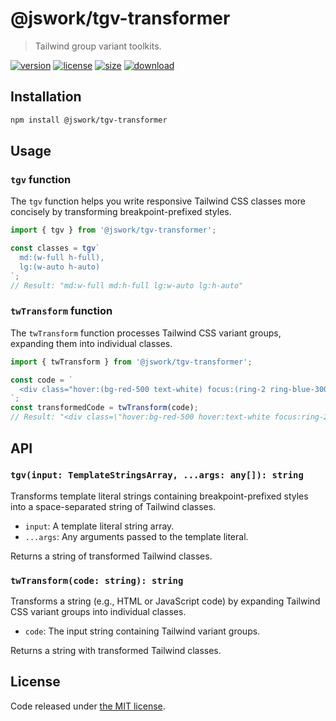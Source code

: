 # @jswork/tgv-transformer

> Tailwind group variant toolkits.

[![version](https://img.shields.io/npm/v/@jswork/tgv-transformer)][version-url]
[![license](https://img.shields.io/npm/l/@jswork/tgv-transformer)][license-url]
[![size](https://img.shields.io/bundlephobia/minzip/@jswork/tgv-transformer)][size-url]
[![download](https://img.shields.io/npm/dm/@jswork/tgv-transformer)][download-url]

## Installation

```bash
npm install @jswork/tgv-transformer
```

## Usage

### `tgv` function

The `tgv` function helps you write responsive Tailwind CSS classes more concisely by transforming breakpoint-prefixed styles.

```typescript
import { tgv } from '@jswork/tgv-transformer';

const classes = tgv`
  md:(w-full h-full),
  lg:(w-auto h-auto)
`;
// Result: "md:w-full md:h-full lg:w-auto lg:h-auto"
```

### `twTransform` function

The `twTransform` function processes Tailwind CSS variant groups, expanding them into individual classes.

```typescript
import { twTransform } from '@jswork/tgv-transformer';

const code = `
  <div class="hover:(bg-red-500 text-white) focus:(ring-2 ring-blue-300)"></div>
`;
const transformedCode = twTransform(code);
// Result: "<div class=\"hover:bg-red-500 hover:text-white focus:ring-2 focus:ring-blue-300\"></div>"
```

## API

### `tgv(input: TemplateStringsArray, ...args: any[]): string`

Transforms template literal strings containing breakpoint-prefixed styles into a space-separated string of Tailwind classes.

- `input`: A template literal string array.
- `...args`: Any arguments passed to the template literal.

Returns a string of transformed Tailwind classes.

### `twTransform(code: string): string`

Transforms a string (e.g., HTML or JavaScript code) by expanding Tailwind CSS variant groups into individual classes.

- `code`: The input string containing Tailwind variant groups.

Returns a string with transformed Tailwind classes.

## License

Code released under [the MIT license](https://github.com/afeiship/tgv-transformer/blob/master/LICENSE.txt).

[version-image]: https://img.shields.io/npm/v/@jswork/tgv-transformer
[version-url]: https://npmjs.org/package/@jswork/tgv-transformer

[license-image]: https://img.shields.io/npm/l/@jswork/tgv-transformer
[license-url]: https://github.com/afeiship/tgv-transformer/blob/master/LICENSE.txt

[size-image]: https://img.shields.io/bundlephobia/minzip/@jswork/tgv-transformer
[size-url]: https://github.com/afeiship/tgv-transformer/blob/master/dist/index.min.js

[download-image]: https://img.shields.io/npm/dm/@jswork/tgv-transformer
[download-url]: https://www.npmjs.com/package/@jswork/tgv-transformer
